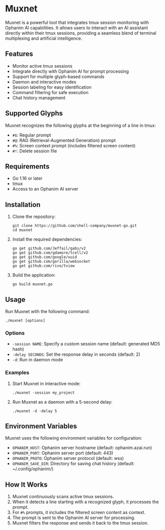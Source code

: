 # Muxnet

Muxnet is a powerful tool that integrates tmux session monitoring with Ophanim AI capabilities. It allows users to interact with an AI assistant directly within their tmux sessions, providing a seamless blend of terminal multiplexing and artificial intelligence.

## Features

- Monitor active tmux sessions
- Integrate directly with Ophanim AI for prompt processing
- Support for multiple glyph-based commands
- Daemon and interactive modes
- Session labeling for easy identification
- Command filtering for safe execution
- Chat history management

## Supported Glyphs

Muxnet recognizes the following glyphs at the beginning of a line in tmux:

- `#$`: Regular prompt
- `#@`: RAG (Retrieval-Augmented Generation) prompt
- `#%`: Screen context prompt (includes filtered screen content)
- `#!`: Delete session file

## Requirements

- Go 1.16 or later
- tmux
- Access to an Ophanim AI server

## Installation

1. Clone the repository:
   ```
   git clone https://github.com/shell-company/muxnet-go.git
   cd muxnet
   ```

2. Install the required dependencies:
   ```
   go get github.com/Jeffail/gabs/v2
   go get github.com/gdamore/tcell/v2
   go get github.com/google/uuid
   go get github.com/gorilla/websocket
   go get github.com/rivo/tview
   ```

3. Build the application:
   ```
   go build muxnet.go
   ```

## Usage

Run Muxnet with the following command:

```
./muxnet [options]
```

### Options

- `-session NAME`: Specify a custom session name (default: generated MD5 hash)
- `-delay SECONDS`: Set the response delay in seconds (default: 2)
- `-d`: Run in daemon mode

### Examples

1. Start Muxnet in interactive mode:
   ```
   ./muxnet -session my_project
   ```

2. Run Muxnet as a daemon with a 5-second delay:
   ```
   ./muxnet -d -delay 5
   ```

## Environment Variables

Muxnet uses the following environment variables for configuration:

- `OPHANIM_HOST`: Ophanim server hostname (default: ophanim.azai.run)
- `OPHANIM_PORT`: Ophanim server port (default: 443)
- `OPHANIM_PROTO`: Ophanim server protocol (default: wss)
- `OPHANIM_SAVE_DIR`: Directory for saving chat history (default: ~/.config/ophanim/)

## How It Works

1. Muxnet continuously scans active tmux sessions.
2. When it detects a line starting with a recognized glyph, it processes the prompt.
3. For `#%` prompts, it includes the filtered screen content as context.
4. The prompt is sent to the Ophanim AI server for processing.
5. Muxnet filters the response and sends it back to the tmux session.
